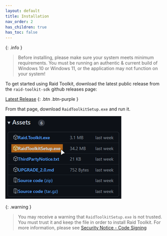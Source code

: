 ```yaml
---
layout: default
title: Installation
nav_order: 2
has_children: true
has_toc: false
---
```


{: .info }
> Before installing, please make sure your system meets minimum requirements. You must be running an authentic & current build of Windows 10 or Windows 11, or the application may not function on your system!

To get started using Raid Toolkit, download the latest public release from the `raid-toolkit-sdk` github releases page:

[Latest Release](https://github.com/raid-toolkit/raid-toolkit-sdk/releases/latest)
{: .btn .btn-purple }

From that page, download `RaidToolkitSetup.exe` and run it.

![](/img/DownloadAsset.png)

{: .warning }
> You may receive a warning that `RaidToolkitSetup.exe` is not trusted. You must trust it and keep the file in order to install Raid Toolkit. For more information, please see [Security Notice - Code Signing](./security.md#code-signing)

